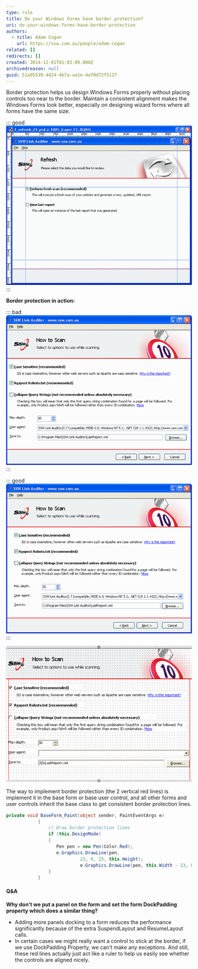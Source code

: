 ```yaml
---
type: rule
title: Do your Windows Forms have border protection?
uri: do-your-windows-forms-have-border-protection
authors:
  - title: Adam Cogan
    url: https://ssw.com.au/people/adam-cogan
related: []
redirects: []
created: 2014-12-01T01:03:09.000Z
archivedreason: null
guid: 51a95539-4424-4b7a-aa1e-4af0d72f5127
---
```


Border protection helps us design Windows Forms properly without placing controls too near to the border. Maintain a consistent alignment makes the Windows Forms look better, especially on designing wizard forms  where all forms have the same size.

<!--endintro-->

::: good  
![Figure: Good example - Good border protection on a form at run time. The only problem is you would have to imagine these blue lines to get consistency](/rules/do-your-windows-forms-have-border-protection/BorderProtectionExample.gif)  
:::

**Border protection in action:**

::: bad  
![Figure: Bad example - Controls placed very near to the border and not aligned correctly](/rules/do-your-windows-forms-have-border-protection/BorderProtectionBad.gif)  
:::

::: good  
![Figure: Good example - All controls are in the border protection area and aligned correctly](/rules/do-your-windows-forms-have-border-protection/BorderProtectionGood.gif)  
:::

![Figure: Design mode](/rules/do-your-windows-forms-have-border-protection/BorderProtectionDesign.gif)  

The way to implement border protection (the 2 vertical red lines) is implement it in the base form or base user control, and all other forms and user controls inherit the base class to get consistent border protection lines.

```csharp
private void BaseForm_Paint(object sender, PaintEventArgs e)
            {
                // Draw border protection lines 
                if (this.DesignMode) 
                { 
                   Pen pen = new Pen(Color.Red); 
                   e.Graphics.DrawLine(pen,
                            23, 0, 23, this.Height); 
                            e.Graphics.DrawLine(pen, this.Width - 23, 0, this.Width - 23, this.Height); 
                } 
            }
```

#### Q&A

**Why don't we put a panel on the form and set the form DockPadding property which does a similar thing?** 

* Adding more panels docking to a form reduces the performance significantly because of the extra SuspendLayout and ResumeLayout calls.
* In certain cases we might really want a control to stick at the border, if we use DockPadding Property, we can't make any exceptions. And still, these red lines actually just act like a ruler to help us easily see whether the controls are aligned nicely.

